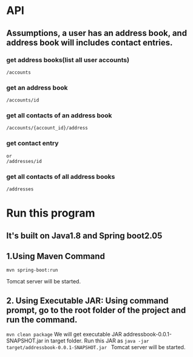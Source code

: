 # API
## Assumptions, a user has an address book, and address book will includes contact entries.
### get address books(list all user accounts)
```/accounts```
### get an address book
```/accounts/id```
### get all contacts of an address book
```/accounts/{account_id}/address```
### get contact entry
```/accounts/{account_id}/address/{id}
or
/addresses/id
```
### get all contacts of all address books
```/addresses```

# Run this program
## It's built on Java1.8 and Spring boot2.05
## 1.Using Maven Command

```mvn spring-boot:run```

Tomcat server will be started. 

## 2. Using Executable JAR: Using command prompt, go to the root folder of the project and run the command.
```mvn clean package``` 
We will get executable JAR addressbook-0.0.1-SNAPSHOT.jar in target folder. Run this JAR as
```java -jar target/addressbook-0.0.1-SNAPSHOT.jar ```
Tomcat server will be started. 
